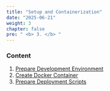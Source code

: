 ```yaml
---
title: "Setup and Containerization"
date: "2025-06-21"
weight: 3
chapter: false
pre: " <b> 3. </b> "
---
```


### Content

1.  [Prepare Development Environment](3.1-Development-env/)
2.  [Create Docker Container](3.2-create-dockercontainer/)
3.  [Prepare Deployment Scripts](3.3-deloy-scripts/)
